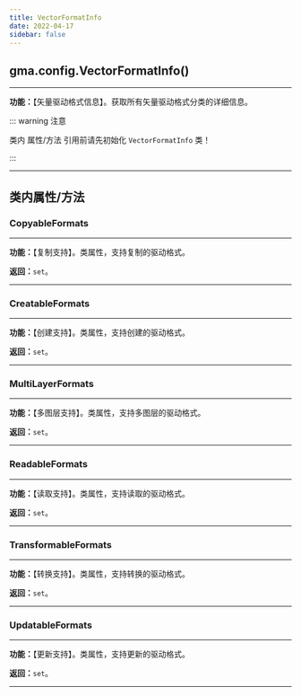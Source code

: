 ```yaml
---
title: VectorFormatInfo
date: 2022-04-17
sidebar: false
---
```


## gma.config.**VectorFormatInfo**()

---

**功能：**【矢量驱动格式信息】。获取所有矢量驱动格式分类的详细信息。

::: warning 注意

类内 属性/方法 引用前请先初始化 `VectorFormatInfo` 类！

::: 

---

## 类内属性/方法

### CopyableFormats

---

**功能：**【复制支持】。类属性，支持复制的驱动格式。

**返回：**`set`。

---

### CreatableFormats

---

**功能：**【创建支持】。类属性，支持创建的驱动格式。

**返回：**`set`。

---

### MultiLayerFormats

---

**功能：**【多图层支持】。类属性，支持多图层的驱动格式。

**返回：**`set`。

---

### ReadableFormats

---

**功能：**【读取支持】。类属性，支持读取的驱动格式。

**返回：**`set`。

---

### TransformableFormats

---

**功能：**【转换支持】。类属性，支持转换的驱动格式。

**返回：**`set`。

---

### UpdatableFormats

---

**功能：**【更新支持】。类属性，支持更新的驱动格式。

**返回：**`set`。

---
